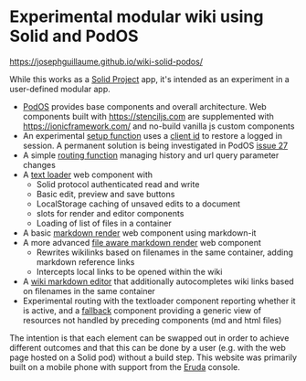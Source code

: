 # Experimental modular wiki using Solid and PodOS

<https://josephguillaume.github.io/wiki-solid-podos/>

While this works as a [Solid Project] app, it's intended as an experiment in a user-defined modular app.

- [PodOS] provides base components and overall architecture. Web components built with https://stenciljs.com are supplemented with https://ionicframework.com/ and no-build vanilla js custom components 
- An experimental [setup function] uses a [client id] to restore a logged in session. A permanent solution is being investigated in PodOS [issue 27]
- A simple [routing function] managing history and url query parameter changes
- A [text loader] web component with
  - Solid protocol authenticated read and write
  - Basic edit, preview and save buttons
  - LocalStorage caching of unsaved edits to a document
  - slots for render and editor components
  - Loading of list of files in a container
- A basic [markdown render] web component using markdown-it
- A more advanced [file aware markdown render] web component
  - Rewrites wikilinks based on filenames in the same container, adding markdown reference links
  - Intercepts local links to be opened within the wiki
- A [wiki markdown editor] that additionally autocompletes wiki links based on filenames in the same container
- Experimental routing with the textloader component reporting whether it is active, and a [fallback] component providing a generic view of resources not handled by preceding components (md and html files)

The intention is that each element can be swapped out in order to achieve different outcomes and that this can be done by a user (e.g. with the web page hosted on a Solid pod) without a build step. This website was primarily built on a mobile phone with support from the [Eruda] console.


[Solid Project]: https://solidproject.org/
[PodOS]: https://github.com/pod-os/PodOS/tree/main/elements
[setup function]: https://github.com/josephguillaume/wiki-solid-podos/blob/main/setupPodOS.js
[client id]: https://github.com/josephguillaume/wiki-solid-podos/blob/main/webid.jsonld
[issue 27]: https://github.com/pod-os/PodOS/issues/27
[routing function]: https://github.com/josephguillaume/wiki-solid-podos/blob/main/routeUri.js
[text loader]: https://github.com/josephguillaume/wiki-solid-podos/blob/main/TextLoader.js
[markdown render]: https://github.com/josephguillaume/wiki-solid-podos/blob/main/MarkdownRender.js
[file aware markdown render]: https://github.com/josephguillaume/wiki-solid-podos/blob/main/MarkdownRenderFileAware.js
[wiki markdown editor]: https://github.com/josephguillaume/wiki-solid-podos/blob/main/WikiMarkdownEditor.js
[fallback]: https://github.com/josephguillaume/wiki-solid-podos/blob/main/Fallback.js
[Eruda]: https://github.com/liriliri/eruda


